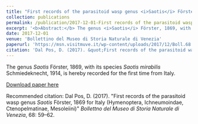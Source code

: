 ```yaml
---
title: "First records of the parasitoid wasp genus <i>Saotis</i> Förster, 1869 for Italy (Hymenoptera, Ichneumoindae, Ctenopelmatinae, Mesoleiini)"
collection: publications
permalink: /publication/2017-12-01-First records of the parasitoid wasp genus <i>Saotis</i> Förster, 1869 for Italy (Hymenoptera, Ichneumoindae, Ctenopelmatinae, Mesoleiini)
excerpt: '<b>Abstract:</b> The genus <i>Saotis</i> Förster, 1869, with its species Saotis mirabilis Schmiedeknecht, 1914, is hereby recorded for the first time from Italy.'
date: 2017-12-01
venue: 'Bollettino del Museo di Storia Naturale di Venezia'
paperurl: 'https://msn.visitmuve.it/wp-content/uploads/2017/12/Boll.68.2017.7.pdf'
citation: 'Dal Pos, D. (2017). &quot;First records of the parasitoid wasp genus <i>Saotis</i> Förster, 1869 for Italy (Hymenoptera, Ichneumoindae, Ctenopelmatinae, Mesoleiini).&quot; <i>Bollettino del Museo di Storia Naturale di Venezia</i>, 68: 59–62.'
---
```

The genus <i>Saotis</i> Förster, 1869, with its species <i>Saotis mirabilis</i> Schmiedeknecht, 1914, is hereby recorded for the first time from Italy.

[Download paper here](https://msn.visitmuve.it/wp-content/uploads/2017/12/Boll.68.2017.7.pdf)

Recommended citation: Dal Pos, D. (2017). "First records of the parasitoid wasp genus <i>Saotis</i> Förster, 1869 for Italy (Hymenoptera, Ichneumoindae, Ctenopelmatinae, Mesoleiini)" <i>Bollettno del Museo di Storia Naturale di Venezia</i>, 68: 59–62.
